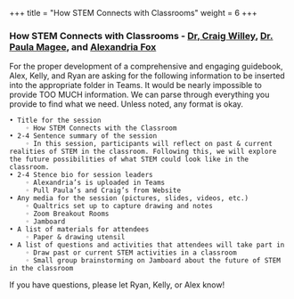 +++
title = "How STEM Connects with Classrooms"
weight = 6
+++

### How STEM Connects with Classrooms - [Dr, Craig Willey](https://dehsi2022.netlify.app/background/meettheteam/#dr-craig-willey), [Dr. Paula Magee](https://dehsi2022.netlify.app/background/meettheteam/#dr-paula-magee), and [Alexandria Fox](https://dehsi2022.netlify.app/background/meettheteam/#alexandria-fox)

For the proper development of a comprehensive and engaging guidebook, Alex, Kelly, and Ryan are asking for the following information to be inserted into the appropriate folder in Teams.  It would be nearly impossible to provide TOO MUCH information. We can parse through everything you provide to find what we need. 
Unless noted, any format is okay.

    • Title for the session
        ◦ How STEM Connects with the Classroom
    • 2-4 Sentence summary of the session 
        ◦ In this session, participants will reflect on past & current realities of STEM in the classroom. Following this, we will explore the future possibilities of what STEM could look like in the classroom.
    • 2-4 Stence bio for session leaders
        ◦ Alexandria’s is uploaded in Teams
        ◦ Pull Paula’s and Craig’s from Website
    • Any media for the session (pictures, slides, videos, etc.) 
        ◦ Qualtrics set up to capture drawing and notes
        ◦ Zoom Breakout Rooms
        ◦ Jamboard
    • A list of materials for attendees
        ◦ Paper & drawing utensil
    • A list of questions and activities that attendees will take part in
        ◦ Draw past or current STEM activities in a classroom
        ◦ Small group brainstorming on Jamboard about the future of STEM in the classroom

If you have questions, please let Ryan, Kelly, or Alex know!